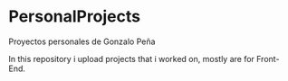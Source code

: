 # PersonalProjects
Proyectos personales de Gonzalo Peña

In this repository i upload projects that i worked on,
mostly are for Front-End.

